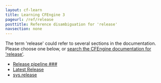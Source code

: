 ```yaml
---
layout: cf-learn
title: Learning CFEngine 3
pageurl: /ref/release
posttitle: Reference disambiguation for 'release'
navsection: none
---
```


The term 'release' could refer to several sections in the documentation. Please choose one below, or
[search the CFEngine documentation for 'release'](http://cfengine.com/docs/latest/search.html?q=release).

- [Release pipeline \#\#\#](http://cfengine.com/docs/latest/enterprise-cfengine-guide-best-practices.html#release-pipeline-###)
- [Latest Release](http://cfengine.com/docs/latest/guide-latest-release.html#latest-release)
- [sys.release](http://cfengine.com/docs/latest/reference-special-variables-sys.html#sys-release)
